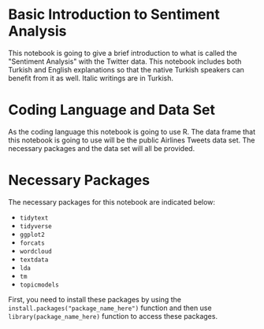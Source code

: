 # Basic Introduction to Sentiment Analysis 
  This notebook is going to give a brief introduction to what is called the "Sentiment Analysis" with the Twitter data. This notebook includes both Turkish and 
  English explanations so that the native Turkish speakers can benefit from it as well. Italic writings are in Turkish.

# Coding Language and Data Set 
  As the coding language this notebook is going to use R. The data frame that this notebook is going to use will be the public Airlines Tweets data set. The 
  necessary packages and the data set will all be provided.
  
# Necessary Packages
  The necessary packages for this notebook are indicated below: 
  - `tidytext`
  - `tidyverse`
  - `ggplot2`
  - `forcats`
  - `wordcloud`
  - `textdata`
  - `lda`
  - `tm`
  - `topicmodels`
  
  First, you need to install these packages by using the `install.packages("package_name_here")` function and then use `library(package_name_here)` function to
  access these packages.
